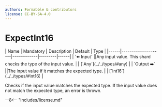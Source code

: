 ```yaml
---
authors: Formabble & contributors
license: CC-BY-SA-4.0
---
```



# ExpectInt16

<div class="sh-parameters" markdown="1">
| Name | Mandatory | Description | Default | Type |
|------|---------------------|-------------|---------|------|
| `⬅️ Input` ||Any input value. This shard checks the type of the input value. | | [`Any`](../../types/#any) |
| `Output ➡️` ||The input value if it matches the expected type. | | [`Int16`](../../types/#int16) |

</div>

Checks if the input value matches the expected type. If the input value does not match the expected type, an error is thrown.

--8<-- "includes/license.md"

